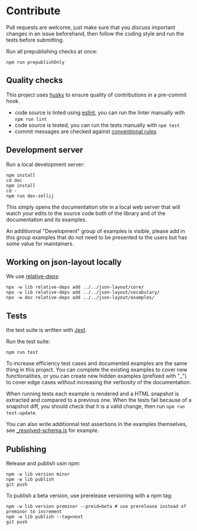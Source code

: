 # Contribute

Pull requests are welcome, just make sure that you discuss important changes in an issue beforehand, then follow the coding style and run the tests before submitting.

Run all prepublishing checks at once:

    npm run prepublishOnly

## Quality checks

This project uses [husky](https://typicode.github.io/husky/) to ensure quality of contributions in a pre-commit hook.

  - code source is linted using [eslint](https://eslint.org/), you can run the linter manually with `npm run lint`
  - code source is tested, you can run the tests manually with `npm test`
  - commit messages are checked against [conventional rules](https://www.conventionalcommits.org/en/v1.0.0/)

## Development server

Run a local development server:

    npm install
    cd doc
    npm install
    cd -
    npm run dev-zellij

This simply opens the documentation site in a local web server that will watch your edits to the source code both of the library and of the documentation and its examples.

An additionnal "Development" group of examples is visible, please add in this group examples that do not need to be presented to the users but has some value for maintainers.

## Working on json-layout locally

We use [relative-deps]():

```
npx -w lib relative-deps add ../../json-layout/core/
npx -w lib relative-deps add ../../json-layout/vocabulary/
npx -w doc relative-deps add ../../json-layout/examples/
```


## Tests

the test suite is written with [Jest](https://jestjs.io/).

Run the test suite:

    npm run test

To increase efficiency test cases and documented examples are the same thing in this project. You can complete the existing examples to cover new functionalities, or you can create new hidden examples (prefixed with "\_") to cover edge cases without increasing the verbosity of the documentation.

When running tests each example is rendered and a HTML snapshot is extracted and compared to a previous one. When the tests fail because of a snapshot diff, you should check that it is a valid change, then run `npm run test-update`.

You can also write additionnal test assertions in the examples themselves, see [_resolved-schema.js](./doc/examples/_resolved-schema.js) for example.

## Publishing

Release and publish usin npm:

```
npm -w lib version minor
npm -w lib publish
git push
```

To publish a beta version, use prerelease versioning with a npm tag:

```
npm -w lib version preminor --preid=beta # use prerelease instead of preminor to increment
npm -w lib publish --tag=next
git push
```